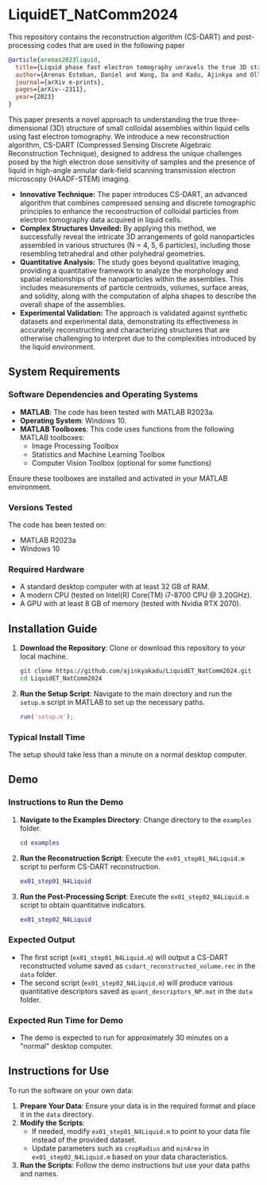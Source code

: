 # LiquidET_NatComm2024

This repository contains the reconstruction algorithm (CS-DART) and post-processing codes that are used in the following paper
```bibtex
@article{arenas2023liquid,
  title={Liquid phase fast electron tomography unravels the true 3D structure of colloidal assemblies},
  author={Arenas Esteban, Daniel and Wang, Da and Kadu, Ajinkya and Olluyn, Noa and S{\'a}nchez Iglesias, Ana and Gomez Perez, Alejandro and Gonzalez Casablanca, Jesus and Nicolopoulos, Stavros and Liz-Marz{\'a}n, Luis M and Bals, Sara},
  journal={arXiv e-prints},
  pages={arXiv--2311},
  year={2023}
}
```
This paper presents a novel approach to understanding the true three-dimensional (3D) structure of small colloidal assemblies within liquid cells using fast electron tomography. We introduce a new reconstruction algorithm, CS-DART (Compressed Sensing Discrete Algebraic Reconstruction Technique), designed to address the unique challenges posed by the high electron dose sensitivity of samples and the presence of liquid in high-angle annular dark-field scanning transmission electron microscopy (HAADF-STEM) imaging.  
- **Innovative Technique:** The paper introduces CS-DART, an advanced algorithm that combines compressed sensing and discrete tomographic principles to enhance the reconstruction of colloidal particles from electron tomography data acquired in liquid cells.
- **Complex Structures Unveiled:** By applying this method, we successfully reveal the intricate 3D arrangements of gold nanoparticles assembled in various structures (N = 4, 5, 6 particles), including those resembling tetrahedral and other polyhedral geometries.
- **Quantitative Analysis:** The study goes beyond qualitative imaging, providing a quantitative framework to analyze the morphology and spatial relationships of the nanoparticles within the assemblies. This includes measurements of particle centroids, volumes, surface areas, and solidity, along with the computation of alpha shapes to describe the overall shape of the assemblies.
- **Experimental Validation:** The approach is validated against synthetic datasets and experimental data, demonstrating its effectiveness in accurately reconstructing and characterizing structures that are otherwise challenging to interpret due to the complexities introduced by the liquid environment.


## System Requirements

### Software Dependencies and Operating Systems
- **MATLAB**: The code has been tested with MATLAB R2023a.
- **Operating System**: Windows 10.
- **MATLAB Toolboxes**: This code uses functions from the following MATLAB toolboxes:
  - Image Processing Toolbox
  - Statistics and Machine Learning Toolbox
  - Computer Vision Toolbox (optional for some functions)
  
Ensure these toolboxes are installed and activated in your MATLAB environment.

### Versions Tested
The code has been tested on:
- MATLAB R2023a
- Windows 10

### Required Hardware
- A standard desktop computer with at least 32 GB of RAM.
- A modern CPU (tested on Intel(R) Core(TM) i7-8700 CPU @ 3.20GHz).
- A GPU with at least 8 GB of memory (tested with Nvidia RTX 2070).

## Installation Guide

1. **Download the Repository**: Clone or download this repository to your local machine.
   ```bash
   git clone https://github.com/ajinkyakadu/LiquidET_NatComm2024.git
   cd LiquidET_NatComm2024
   ```
2. **Run the Setup Script**: Navigate to the main directory and run the `setup.m` script in MATLAB to set up the necessary paths.
   ```matlab
   run('setup.m');
   ```
   
### Typical Install Time
The setup should take less than a minute on a normal desktop computer.

## Demo

### Instructions to Run the Demo
1. **Navigate to the Examples Directory**: Change directory to the `examples` folder.
   ```matlab
   cd examples
   ```
2. **Run the Reconstruction Script**: Execute the `ex01_step01_N4Liquid.m` script to perform CS-DART reconstruction.
   ```matlab
   ex01_step01_N4Liquid
   ```
3. **Run the Post-Processing Script**: Execute the `ex01_step02_N4Liquid.m` script to obtain quantitative indicators.
   ```matlab
   ex01_step02_N4Liquid
   ```

### Expected Output
- The first script (`ex01_step01_N4Liquid.m`) will output a CS-DART reconstructed volume saved as `csdart_reconstructed_volume.rec` in the `data` folder.
- The second script (`ex01_step02_N4Liquid.m`) will produce various quantitative descriptors saved as `quant_descriptors_NP.mat` in the `data` folder.

### Expected Run Time for Demo
- The demo is expected to run for approximately 30 minutes on a "normal" desktop computer.

## Instructions for Use

To run the software on your own data:

1. **Prepare Your Data**: Ensure your data is in the required format and place it in the `data` directory.
2. **Modify the Scripts**: 
   - If needed, modify `ex01_step01_N4Liquid.m` to point to your data file instead of the provided dataset.
   - Update parameters such as `cropRadius` and `minArea` in `ex01_step02_N4Liquid.m` based on your data characteristics.
3. **Run the Scripts**: Follow the demo instructions but use your data paths and names.

